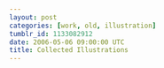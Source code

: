 ```yaml
---
layout: post
categories: [work, old, illustration]
tumblr_id: 1133082912  
date: 2006-05-06 09:00:00 UTC
title: Collected Illustrations
---
```


<img src="/resources/old/illustration/jagejavligtarg.gif" alt="" />
			<img src="/resources/old/illustration/Julie_wooh.jpg" alt="" />
			<img src="/resources/old/illustration/kissekatt.jpg" alt="" />
			<img src="/resources/old/illustration/LadyFromTheSixties_041001.jpg" alt="" />
			<img src="/resources/old/illustration/adis_pointing.gif" alt="" />
			<img src="/resources/old/illustration/alex_sketch.gif" alt="" />
			<img src="/resources/old/illustration/Armed_Propeller.jpg" alt="" />
			<img src="/resources/old/illustration/Bosse_the_Man.gif" alt="" />
			<img src="/resources/old/illustration/caroline.jpg" alt="" />
			<img src="/resources/old/illustration/Clarks_Wallabes_041001.jpg" alt="" />
			<img src="/resources/old/illustration/colplay-member-outline.jpg" alt="" />
			<img src="/resources/old/illustration/datequiz_illustrations.jpg" alt="" />
			<img src="/resources/old/illustration/dc10_ort.jpg" alt="" />
			<img src="/resources/old/illustration/dreams_of_green_buildings.gif" alt="" />
			<img src="/resources/old/illustration/elli.jpg" alt="" />
			<img src="/resources/old/illustration/fljmdsgn.jpg" alt="" />
			<img src="/resources/old/illustration/free_hanna.gif" alt="" />
			<img src="/resources/old/illustration/Freja.jpg" alt="" />
			<img src="/resources/old/illustration/galactic_rhymes_-_bruce.gif" alt="" />
			<img src="/resources/old/illustration/Girl_in_Geneva.jpg" alt="" />
			<img src="/resources/old/illustration/girlie.gif" alt="" />
			<img src="/resources/old/illustration/greengunnar2.jpg" alt="" />
			<img src="/resources/old/illustration/greklands_callin.jpg" alt="" />
			<img src="/resources/old/illustration/hangar.jpg" alt="" />
			<img src="/resources/old/illustration/hanna_ink.jpg" alt="" />
			<img src="/resources/old/illustration/helikopter.gif" alt="" />
			<img src="/resources/old/illustration/hunk_snowboardakare_tshirt.jpg" alt="" />
			<img src="/resources/old/illustration/jit_musmatta.jpg" alt="" />
			<img src="/resources/old/illustration/Jolijn.jpg" alt="" />
			<img src="/resources/old/illustration/kim_psr.jpg" alt="" />
			<img src="/resources/old/illustration/le_mustachman.jpg" alt="" />
			<img src="/resources/old/illustration/loop_planlosning.gif" alt="" />
			<img src="/resources/old/illustration/mariamaria.jpg" alt="" />
			<img src="/resources/old/illustration/monkeymagic.jpg" alt="" />
			<img src="/resources/old/illustration/Nikon_D100.jpg" alt="" />
			<img src="/resources/old/illustration/psykbalt.jpg" alt="" />
			<img src="/resources/old/illustration/Psyktanten.jpg" alt="" />
			<img src="/resources/old/illustration/Sara.jpg" alt="" />
			<img src="/resources/old/illustration/scaary.jpg" alt="" />
			<img src="/resources/old/illustration/Shes_the_spirit.jpg" alt="" />
			<img src="/resources/old/illustration/sundowns2001.gif" alt="" />
			<img src="/resources/old/illustration/Sunpak_3600dx.jpg" alt="" />
			<img src="/resources/old/illustration/teampink.jpg" alt="" />
			<img src="/resources/old/illustration/The_Evil_Dude_Frum_Hell.jpg" alt="" />
			<img src="/resources/old/illustration/The_Girls_Demand.jpg" alt="" />
			<img src="/resources/old/illustration/the_tm_principe.gif" alt="" />
			<img src="/resources/old/illustration/today_im_happy.jpg" alt="" />
			<img src="/resources/old/illustration/wallie.jpg" alt="" />
			<img src="/resources/old/illustration/whos_your_daddy.jpg" alt="" />
			<img src="/resources/old/illustration/woods_flat.jpg" alt="" />
			<img src="/resources/old/illustration/006bbe.jpg" alt="" />
